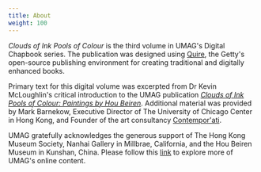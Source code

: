 ```yaml
---
title: About
weight: 100
---
```


*Clouds of Ink Pools of Colour* is the third volume in UMAG's Digital Chapbook series. The publication was designed using [Quire](https://gettypubs.github.io/quire/), the Getty's open-source publishing environment for creating traditional and digitally enhanced books.

Primary text for this digital volume was excerpted from Dr Kevin McLoughlin's critical introduction to the UMAG publication [*Clouds of Ink Pools of Colour: Paintings by Hou Beiren*](https://hkupress.hku.hk/pro/1820.php). Additional material was provided by Mark Barnekow, Executive Director of The University of Chicago Center in Hong Kong, and Founder of the art consultancy [Contempor'ati](http://www.contemporati.com/).

UMAG gratefully acknowledges the generous support of The Hong Kong Museum Society, Nanhai Gallery in Millbrae, California, and the Hou Beiren Museum in Kunshan, China. Please follow this [link](https://www.umag.hku.hk/en/) to explore more of UMAG's online content.
